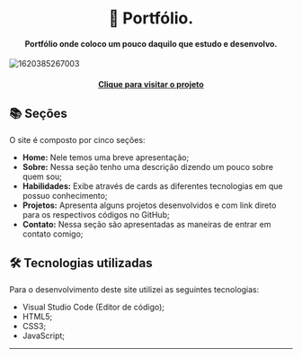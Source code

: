 <h1 align="center">
📰 Portfólio.
</h1>

<h4 align="center">
  Portfólio onde coloco um pouco daquilo que estudo e desenvolvo.
</h4>

![1620385267003](https://user-images.githubusercontent.com/70277574/117440437-6a20cb80-af0a-11eb-8116-f2f465abebb4.png)

<h4 align="center"><a href="https://gustavomatosportfolio.com/">Clique para visitar o projeto</a></h4>

## 📚 Seções

O site é composto por cinco seções:

- **Home:** Nele temos uma breve apresentação;
- **Sobre:** Nessa seção tenho uma descrição dizendo um pouco sobre quem sou;
- **Habilidades:** Exibe através de cards as diferentes tecnologias em que possuo conhecimento;
- **Projetos:** Apresenta alguns projetos desenvolvidos e com link direto para os respectivos códigos no GitHub;
- **Contato:** Nessa seção são apresentadas as maneiras de entrar em contato comigo;

## 🛠 Tecnologias utilizadas
Para o desenvolvimento deste site utilizei as seguintes tecnologias:
- Visual Studio Code (Editor de código);
- HTML5;
- CSS3;
- JavaScript;
---

